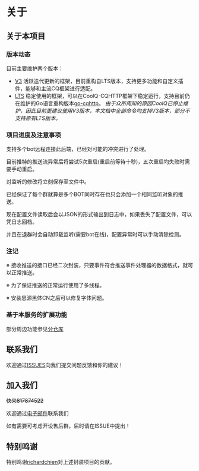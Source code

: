 # 关于

## 关于本项目

### 版本动态

目前主要维护两个版本：

- [V3](https://github.com/chenxuan353/tweetToBot/tree/v3)
  活跃迭代更新的框架，目前重构自LTS版本，支持更多功能和自定义插件，能够和主流CQ框架进行适配。
- [LTS](https://github.com/chenxuan353/tweetToBot)
  稳定使用的框架，可以在CoolQ-CQHTTP框架下稳定运行，支持目前仍在维护的Go语言重构版本[go-cqhttp](https://github.com/Mrs4s/go-cqhttp)。
  *由于众所周知的原因CoolQ已停止维护，因此目前更建议使用V3版本，本文档中全部命令均支持V3版本，部分不支持原有LTS版本。*

### 项目进度及注意事项

支持多个bot远程连接此后端，已经对可能的冲突进行了处理。

目前推特的推送流异常后将尝试5次重启(重启前等待十秒)，五次重启均失败时需要手动重启。

对监听的修改将立刻保存至文件中。

已经保证了每个群就算是多个BOT同时存在也只会添加一个相同监听对象的推送。

现在配置文件读取后会以JSON的形式输出到日志中，如果丢失了配置文件，可以凭日志回档。

并且在退群时会自动卸载监听(需要bot在线)，配置异常时可以手动清除检测。

### 注记

※ 接收推送的接口已经二次封装，只要事件符合推送事件处理器的数据格式，就可以正常推送。

※ 为了保证推送的正常运行使用了多线程。

※ 安装思源黑体CN之后可以修复字体问题。

### 基于本服务的扩展功能

部分周边功能参见[分仓库](https://github.com/OkayuDeveloper/OkayuTweetBot)

## 联系我们

欢迎通过[ISSUES](https://github.com/chenxuan353/tweetToBot/issues)向我们提交问题反馈和你的建议！

## 加入我们

<del>快来817874522</del>

欢迎通过[电子邮件](mailto:1362941473@qq.com)联系我们

如有需要可考虑开设售后群，届时请在ISSUE中提出！

## 特别鸣谢

特别鸣谢[richardchien](https://github.com/richardchien)对上述封装项目的贡献。